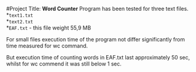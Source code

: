 #Project Title: **Word Counter**
Program has been tested for three text files.\
\*`text1.txt` \
\*`text2.txt` \
\*`EAF.txt` - this file weight 55,9 MB  

For small files execution time of the program not differ significantly from time measured 
for wc command.
 
But execution time of counting words in EAF.txt last approximately 50 sec, whilst for wc commend it was still below 1 sec. 
 